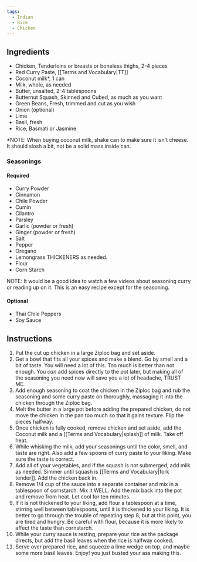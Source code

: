 ```yaml
---
tags:
  - Indian
  - Rice
  - Chicken
---
```

## Ingredients

- Chicken, Tenderloins or breasts or boneless thighs, 2-4 pieces
- Red Curry Paste, [[Terms and Vocabulary|TT]]
- Coconut milk*, 1 can 
- Milk, whole, as needed
- Butter, unsalted, 2-4 tablespoons
- Butternut Squash, Skinned and Cubed, as much as you want
- Green Beans, Fresh, trimmed and cut as you wish
- Onion (optional)
- Lime
- Basil, fresh
- Rice, Basmati or Jasmine

*NOTE: When buying coconut milk, shake can to make sure it isn't cheese. It should slosh a bit, not be a solid mass inside can.
### Seasonings 
#### Required	
- Curry Powder
- Cinnamon
- Chile Powder
- Cumin
- Cilantro
- Parsley
- Garlic (powder or fresh)
- Ginger (powder or fresh)
- Salt
- Pepper
- Oregano
- Lemongrass
THICKENERS as needed.
- Flour
- Corn Starch

NOTE: It would be a good idea to watch a few videos about seasoning curry or reading up on it. This is an easy recipe except for the seasoning.
#### Optional
- Thai Chile Peppers
- Soy Sauce

## Instructions

1. Put the cut up chicken in a large Ziploc bag and set aside.
2. Get a bowl that fits all your spices and make a blend. Go by smell and a bit of taste. You will need a lot of this. Too much is better than not enough. You *can* add spices directly to the pot later, but making all of the seasoning you need now will save you a lot of headache, TRUST ME.
3. Add enough seasoning to coat the chicken in the Ziploc bag and rub the seasoning and some curry paste on thoroughly, massaging it into the chicken through the Ziploc bag.
4. Melt the butter in a large pot before adding the prepared chicken, do not move the chicken in the pan too much so that it gains texture. Flip the pieces halfway.
5. Once chicken is fully cooked, remove chicken and set aside, add the Coconut milk and a [[Terms and Vocabulary|splash]] of milk. Take off heat.
6. While whisking the milk, add your seasonings until the color, smell, and taste are right. Also add a few spoons of curry paste to your liking. Make sure the taste is correct.
7. Add all of your vegetables, and if the squash is not submerged, add milk as needed. Simmer until squash is [[Terms and Vocabulary|fork tender]]. Add the chicken back in.
8. Remove 1/4 cup of the sauce into a separate container and mix in a tablespoon of cornstarch. Mix it WELL. Add the mix back into the pot and remove from heat. Let cool for ten minutes.
9. If it is not thickened to your liking, add flour a tablespoon at a time, stirring well between tablespoons, until it is thickened to your liking. It is better to go through the trouble of repeating step 8, but at this point, you are tired and hungry. Be careful with flour, because it is more likely to affect the taste than cornstarch.
10. While your curry sauce is resting, prepare your rice as the package directs, but add the basil leaves when the rice is halfway cooked.
11. Serve over prepared rice, and squeeze a lime wedge on top, and maybe some more basil leaves. Enjoy! you just busted your ass making this.